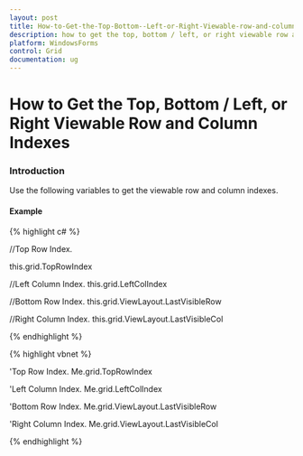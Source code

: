 ```yaml
---
layout: post
title: How-to-Get-the-Top-Bottom--Left-or-Right-Viewable-row-and-column-indexes | WindowsForms | Syncfusion
description: how to get the top, bottom / left, or right viewable row and column indexes
platform: WindowsForms
control: Grid
documentation: ug
---
```


# How to Get the Top, Bottom / Left, or Right Viewable Row and Column Indexes

### Introduction

Use the following variables to get the viewable row and column indexes.

#### Example

{% highlight c# %}



//Top Row Index.

this.grid.TopRowIndex



//Left Column Index.
this.grid.LeftColIndex



//Bottom Row Index.
this.grid.ViewLayout.LastVisibleRow



//Right Column Index.
this.grid.ViewLayout.LastVisibleCol


{% endhighlight %}

{% highlight vbnet %}



'Top Row Index.
Me.grid.TopRowIndex


'Left Column Index.
Me.grid.LeftColIndex

'Bottom Row Index.
Me.grid.ViewLayout.LastVisibleRow

'Right Column Index.
Me.grid.ViewLayout.LastVisibleCol


{% endhighlight %}

